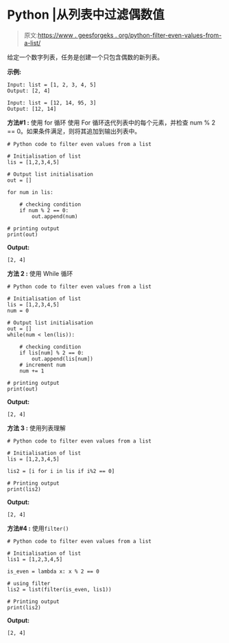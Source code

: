 # Python |从列表中过滤偶数值

> 原文:[https://www . geesforgeks . org/python-filter-even-values-from-a-list/](https://www.geeksforgeeks.org/python-filter-even-values-from-a-list/)

给定一个数字列表，任务是创建一个只包含偶数的新列表。

**示例:**

```
Input: list = [1, 2, 3, 4, 5]
Output: [2, 4]

Input: list = [12, 14, 95, 3]
Output: [12, 14]

```

**方法#1 :** 使用 for 循环
使用 For 循环迭代列表中的每个元素，并检查 num % 2 == 0。如果条件满足，则将其追加到输出列表中。

```
# Python code to filter even values from a list

# Initialisation of list
lis = [1,2,3,4,5]

# Output list initialisation
out = []

for num in lis: 

    # checking condition 
    if num % 2 == 0: 
        out.append(num)

# printing output
print(out)
```

**Output:**

```
[2, 4]

```

**方法 2 :** 使用 While 循环

```
# Python code to filter even values from a list

# Initialisation of list
lis = [1,2,3,4,5]
num = 0

# Output list initialisation
out = []
while(num < len(lis)): 

    # checking condition 
    if lis[num] % 2 == 0: 
        out.append(lis[num])
    # increment num 
    num += 1

# printing output
print(out)
```

**Output:**

```
[2, 4]

```

**方法 3 :** 使用列表理解

```
# Python code to filter even values from a list

# Initialisation of list
lis = [1,2,3,4,5]

lis2 = [i for i in lis if i%2 == 0]

# Printing output
print(lis2)
```

**Output:**

```
[2, 4]

```

**方法#4 :** 使用`filter()`

```
# Python code to filter even values from a list

# Initialisation of list
lis1 = [1,2,3,4,5]

is_even = lambda x: x % 2 == 0

# using filter
lis2 = list(filter(is_even, lis1))

# Printing output
print(lis2)
```

**Output:**

```
[2, 4]

```